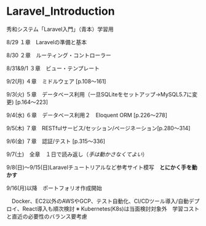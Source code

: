 # Laravel_Introduction
秀和システム「Laravel入門」（青本）学習用

8/29 １章　Laravelの準備と基本

8/30 ２章　ルーティング・コントローラー

8/31&9/1 ３章　ビュー・テンプレート

9/2(月) ４章　ミドルウェア [p.108〜161]

9/3(火) ５章　データベース利用（一旦SQLiteをセットアップ→MySQL5.7に変更) [p.164〜223]

9/4(水) ６章　データベース利用２　Eloquent ORM [p.226〜278]

9/5(木) ７章　RESTfulサービス/セッション/ページネーション[p.280〜314]

9/6(金) ７章　認証/テスト [p.315〜336]

9/7(土)　全章　１日で読み返し（*手は動かさなくてよい*）

9/8(日)〜9/15(日)Laravelチュートリアルなど参考サイト模写　**とにかく手を動かす**

9/16(月)以降　ポートフォリオ作成開始

　Docker、EC2以外のAWSやGCP、テスト自動化、CI/CDツール導入/自動デプロイ、React導入も順次検討
※ Kubernetes(K8s)は当面検討対象外　学習コストと直近の必要性のバランス要考慮
